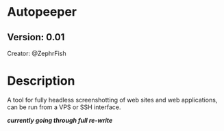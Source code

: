 # Autopeeper 
## Version: 0.01

Creator: @ZephrFish 

Description 
=========== 

A tool for fully headless screenshotting of web sites and web applications, can be run from a VPS or SSH interface.

***currently going through full re-write***

